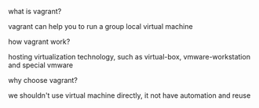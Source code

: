 what is vagrant?

vagrant can help you to run a group local virtual machine



how vagrant work?

hosting virtualization technology, such as virtual-box, vmware-workstation and special vmware



why choose vagrant?

we shouldn't use virtual machine directly, it not have automation and reuse